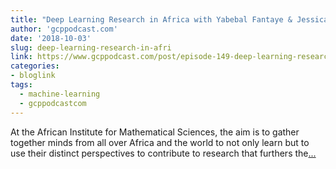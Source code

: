 ```yaml
---
title: "Deep Learning Research in Africa with Yabebal Fantaye & Jessica Phalafala"
author: 'gcppodcast.com'
date: '2018-10-03'
slug: deep-learning-research-in-afri
link: https://www.gcppodcast.com/post/episode-149-deep-learning-research-in-africa-with-yabebal-fantaye-and-jessica-phalafala/
categories:
- bloglink
tags:
  - machine-learning
  - gcppodcastcom
---
```


At the African Institute for Mathematical Sciences, the aim is to gather together minds from all over Africa and the world to not only learn but to use their distinct perspectives to contribute to research that furthers the[... <i class="fas fa-external-link-alt"></i>](https://www.gcppodcast.com/post/episode-149-deep-learning-research-in-africa-with-yabebal-fantaye-and-jessica-phalafala/)

